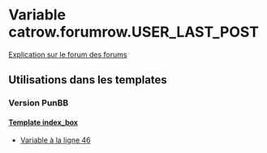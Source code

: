 # Variable catrow.forumrow.USER_LAST_POST
[Explication sur le forum des forums](http://forum.forumactif.com/t294113-listing-des-variables#catrow.forumrow.USER_LAST_POST)
## Utilisations dans les templates
### Version PunBB
#### [Template index_box](punbb/index_box.md)
* [Variable à la ligne 46](../punbb/index_box.tpl#L46)